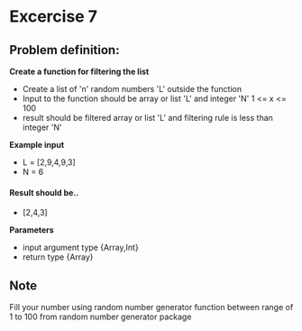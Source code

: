 # Excercise 7

## Problem definition:

**Create a function for filtering the list**
- Create a list of 'n' random numbers 'L' outside the function
- Input to the function should be array or list 'L' and integer 'N' 1 <= x <= 100
- result should be filtered array or list 'L' and filtering rule is less than integer 'N' 

**Example input**
- L = [2,9,4,9,3]
- N = 6

#### Result should be..
- [2,4,3]

**Parameters**
- input argument type {Array<Int>,Int}
- return type {Array<Int>}

## Note
Fill your number using random number generator function between range of 1 to 100 from random number generator package


